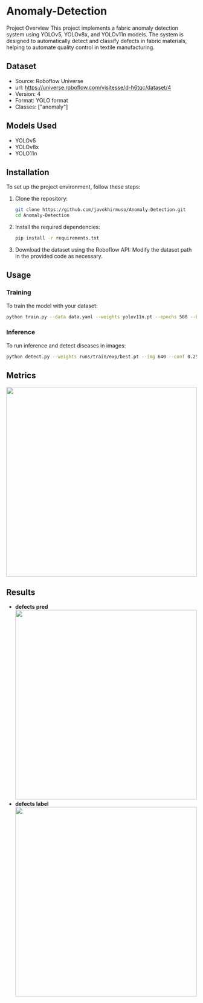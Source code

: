 # Anomaly-Detection
Project Overview
This project implements a fabric anomaly detection system using YOLOv5, YOLOv8x, and YOLOv11n models. The system is designed to automatically detect and classify defects in fabric materials, helping to automate quality control in textile manufacturing.

## Dataset

- Source: Roboflow Universe
- url: https://universe.roboflow.com/visitesse/d-h6tqc/dataset/4
- Version: 4
- Format: YOLO format
- Classes: ["anomaly"]

## Models Used

- YOLOv5
- YOLOv8x
- YOLO11n

## Installation

To set up the project environment, follow these steps:

1. Clone the repository:

   ```bash
   git clone https://github.com/javokhirmuso/Anomaly-Detection.git
   cd Anomaly-Detection
   ```

2. Install the required dependencies:

   ```bash
   pip install -r requirements.txt
   ```
3. Download the dataset using the Roboflow API:
   Modify the dataset path in the provided code as necessary.

## Usage

### Training

To train the model with your dataset:

```bash
python train.py --data data.yaml --weights yolov11n.pt --epochs 500 --batch 64 --img 640
```

### Inference

To run inference and detect diseases in images:

```bash
python detect.py --weights runs/train/exp/best.pt --img 640 --conf 0.25 --source data/images/
```

## Metrics

  <img src="results/results.png" height="500px" width="100%"
        style="object-fit:contain"
    />

## Results

- **defects pred**
  <img src="results/val_batch0_pred.jpg" height="500px" width="100%"
        style="object-fit:contain"
    />
- **defects label**
  <img src="results/val_batch0_labels.jpg" height="500px" width="100%"
        style="object-fit:contain"
    />
